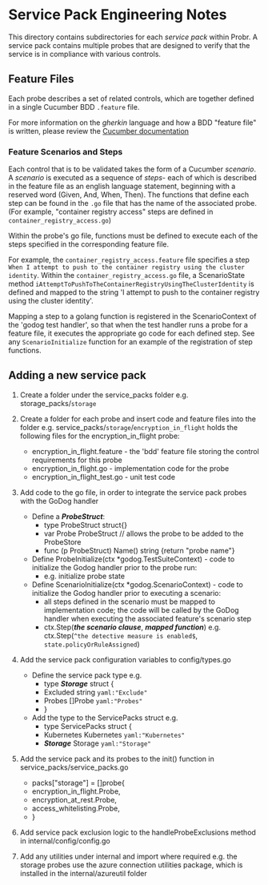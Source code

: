 # Service Pack Engineering Notes

This directory contains subdirectories for each _service pack_ within Probr.
A service pack contains multiple probes that are designed to verify that the
service is in compliance with various controls.

## Feature Files

Each probe describes a set of related controls, which are together defined in
a single Cucumber BDD `.feature` file.

For more information on the _gherkin_ language and how a BDD "feature file" is
written, please review the
[Cucumber documentation](https://cucumber.io/docs/gherkin/reference/)

### Feature Scenarios and Steps

Each control that is to be validated takes the form of a Cucumber _scenario_.
A _scenario_ is executed as a sequence of _steps_- each of which is described
in the feature file as an english language statement, beginning with a reserved
word (Given, And, When, Then). The functions that define each step can be found
in the `.go` file that has the name of the associated probe. (For example,
"container registry access" steps are defined in `container_registry_access.go`)

Within the probe's go file, functions must be defined to execute each of the
steps specified in the corresponding feature file.

For example, the `container_registry_access.feature` file specifies a step
`When I attempt to push to the container registry using the cluster identity`.
Within the `container_registry_access.go` file, a ScenarioState method
`iAttemptToPushToTheContainerRegistryUsingTheClusterIdentity` is defined and
mapped to the string 'I attempt to push to the container registry using the
cluster identity'.

Mapping a step to a golang function is registered in the ScenarioContext of
the 'godog test handler', so that when the test handler runs a probe for a
feature file, it executes the appropriate go code for each defined step.
See any `ScenarioInitialize` function for an example of the registration
of step functions.

## Adding a new service pack

1. Create a folder under the service_packs folder e.g. storage_packs/`storage`
   
1. Create a folder for each probe and insert code and feature files into the folder e.g. service_packs/`storage`/`encryption_in_flight` holds the following files for the encryption_in_flight probe:

      - encryption_in_flight.feature - the 'bdd' feature file storing the control requirements for this probe
      - encryption_in_flight.go - implementation code for the probe
      - encryption_in_flight_test.go - unit test code
  
1. Add code to the go file, in order to integrate the service pack probes with the GoDog handler
   - Define a ***ProbeStruct***:
      - type ProbeStruct struct{} 
      - var Probe ProbeStruct   // allows the probe to be added to the ProbeStore
      - func (p ProbeStruct) Name() string {return "probe name"}
   - Define ProbeInitialize(ctx *godog.TestSuiteContext) - code to initialize the Godog handler prior to the probe run:
      - e.g. initialize probe state
   - Define ScenarioInitialize(ctx *godog.ScenarioContext) - code to initialize the Godog handler prior to executing a scenario:
      - all steps defined in the scenario must be mapped to implementation code; the code will be called by the GoDog handler when executing the associated feature's scenario step
      - ctx.Step(***the scenario clause***, ***mapped function***) e.g. ctx.Step(`^the detective measure is enabled$`, `state.policyOrRuleAssigned`)
  
2. Add the service pack configuration variables to config/types.go
   - Define the service pack type e.g.
      - type ***Storage*** struct {
      - Excluded string `yaml:"Exclude"`
      - Probes   []Probe `yaml:"Probes"`
      - }
   - Add the type to the ServicePacks struct e.g. 
      - type ServicePacks struct {
	  - Kubernetes Kubernetes `yaml:"Kubernetes"`
	  - ***Storage*** Storage    `yaml:"Storage"`

1. Add the service pack and its probes to the init() function in service_packs/service_packs.go
	- packs["storage"] = []probe{
	-	encryption_in_flight.Probe,
	-	encryption_at_rest.Probe,
	-	access_whitelisting.Probe,
	- }

1. Add service pack exclusion logic to the handleProbeExclusions method in internal/config/config.go

1. Add any utilities under internal and import where required e.g. the storage probes use the azure connection utilities package, which is installed in the internal/azureutil folder